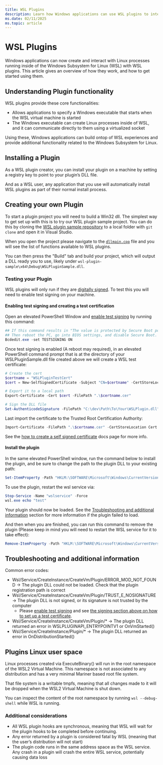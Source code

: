 ```yaml
---
title: WSL Plugins
description: Learn how Windows applications can use WSL plugins to integrate their workflow inside of WSL
ms.date: 02/11/2025
ms.topic: article
---
```


# WSL Plugins

Windows applications can now create and interact with Linux processes running inside of the Windows Subsystem for Linux (WSL) with WSL plugins. This article gives an overview of how they work, and how to get started using them.

## Understanding Plugin functionality

WSL plugins provide these core functionalities:

- Allows applications to specify a Windows executable that starts when the WSL virtual machine is started
- The Windows executable can create Linux processes inside of WSL, and it can communicate directly to them using a virtualized socket

Using these, Windows applications can build ontop of WSL experiences and provide additional functionality related to the Windows Subsystem for Linux.

## Installing a Plugin

As a WSL plugin creator, you can install your plugin on a machine by setting a registry key to point to your plugin’s DLL file.

And as a WSL user, any application that you use will automatically install WSL plugins as part of their normal install process.

## Creating your own Plugin

To start a plugin project  you will need to build a Win32 dll. The simplest way to get set up with this is to try our WSL plugin sample project. You can do this by cloning the [WSL plugin sample repository](https://github.com/microsoft/wsl-plugin-sample) to a local folder with `git clone` and open it in Visual Studio.

When you open the project please navigate to the [`dllmain.cpp`](https://github.com/microsoft/wsl-plugin-sample/blob/main/plugin.cpp) file  and you will see the list of functions available to WSL plugins.

You can then press the "Build" tab and build your project, which will output a DLL ready you to use, likely under `wsl-plugin-sample\x64\Debug\WSLPluginSample.dll`.

### Testing your Plugin

WSL plugins will only run if they are [digitally signed](/windows-hardware/drivers/install/digital-signatures). To test this you will need to enable test signing on your machine.

#### Enabling test signing and creating a test certification

Open an elevated PowerShell Window and [enable test signing](/windows-hardware/drivers/install/the-testsigning-boot-configuration-option#enable-or-disable-use-of-test-signed-code) by running this command:

```powershell
## If this command results in "The value is protected by Secure Boot policy and cannot be modified or deleted"
## Then reboot the PC, go into BIOS settings, and disable Secure Boot. BitLocker may also affect your ability to modify this setting.
Bcdedit.exe -set TESTSIGNING ON
```

Once test signing is enabled (A reboot may required), in an elevated PowerShell command prompt that is at the directory of your WSLPluginSample.dll file created above we will create a WSL test certificate:

```powershell
# Create the cert
$certname = "WSLPluginTestCert"
$cert = New-SelfSignedCertificate -Subject "CN=$certname" -CertStoreLocation "Cert:\CurrentUser\My" -KeyExportPolicy Exportable -KeySpec Signature -KeyLength 2048 -KeyAlgorithm RSA -HashAlgorithm SHA256 -Type CodeSigningCert

# Export it to a local path
Export-Certificate -Cert $cert -FilePath ".\$certname.cer"

# Sign the DLL file
Set-AuthenticodeSignature -FilePath "C:\dev\Path\To\Your\WSLPlugin.dll" -Certificate $cert
```

Last import the certificate to the Trusted Root Certification Authority:

```powershell
Import-Certificate -FilePath ".\$certname.cer" -CertStoreLocation Cert:\LocalMachine\Root"
```

See the [how to create a self signed certificate](/entra/identity-platform/howto-create-self-signed-certificate) docs page for more info.

#### Install the plugin

In the same elevated PowerShell window, run the command below to install the plugin, and be sure to change the path to the plugin DLL to your existing path:

```powershell
Set-ItemProperty -Path "HKLM:\SOFTWARE\Microsoft\Windows\CurrentVersion\Lxss\Plugins" -Name "demo-plugin" -Value "C:\Path\to\plugin.dll" -Force
```

To use the plugin, restart the wsl service via:

```powershell
Stop-Service -Name "wslservice" -Force
wsl.exe echo "test"
```

Your plugin should now be loaded. See the [Troubleshooting and additional information](#troubleshooting-and-additional-information) section for more information if the plugin failed to load.

And then when you are finished, you can run this command to remove the plugin (Please keep in mind you will need to restart the WSL service for it to take effect):

```powershell
Remove-ItemProperty -Path "HKLM:\SOFTWARE\Microsoft\Windows\CurrentVersion\Lxss\Plugins" -Name "demo-plugin" -Force
```

## Troubleshooting and additional information

Common error codes:

- Wsl/Service/CreateInstance/CreateVm/Plugin/ERROR_MOD_NOT_FOUND -> The plugin DLL could not be loaded. Check that the plugin registration path is correct
- Wsl/Service/CreateInstance/CreateVm/Plugin/TRUST_E_NOSIGNATURE -> The plugin DLL is not signed, or its signature is not trusted by the computer
  - Please [enable test signing](/windows-hardware/drivers/install/the-testsigning-boot-configuration-option#enable-or-disable-use-of-test-signed-code) and see [the signing section above on how to set up a test certificate](#enabling-test-signing-and-creating-a-test-certification).
- Wsl/Service/CreateInstance/CreateVm/Plugin/* -> The plugin DLL returned an error in WSLPLUGINAPI_ENTRYPOINTV1 or OnVmStarted()
- Wsl/Service/CreateInstance/Plugin/* -> The plugin DLL returned an error in OnDistributionStarted()

## Plugins Linux user space

Linux processes created via ExecuteBinary() will run in the root namespace of the WSL2 Virtual Machine. This namespace is not associated to any distribution and has a very minimal Mariner based root file system.

That file system is a writable tmpfs, meaning that all changes made to it will be dropped when the WSL2 Virtual Machine is shut down.

You can inspect the content of the root namespace by running `wsl --debug-shell` while WSL is running.

### Additional considerations

- All WSL plugin hooks are synchronous, meaning that WSL will wait for the plugin hooks to be completed before continuing.
- Any error returned by a plugin is considered fatal by WSL (meaning that the user’s distribution will not start)
- The plugin code runs in the same address space as the WSL service. Any crash in a plugin will crash the entire WSL service, potentially causing data loss
